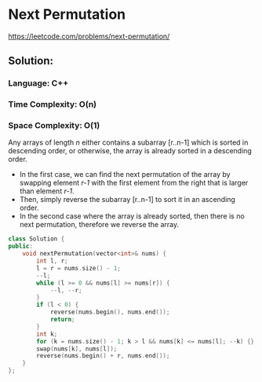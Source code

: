 # Next Permutation
https://leetcode.com/problems/next-permutation/

## Solution: 
### Language: C++
### Time Complexity: O(n)
### Space Complexity: O(1)


Any arrays of length *n* either contains a subarray [r..n-1] which is sorted in descending order, or otherwise, the array is already sorted in a descending order.

* In the first case, we can find the next permutation of the array by swapping element *r-1* with the first element from the right that is larger than element *r-1*.
* Then, simply reverse the subarray [r..n-1] to sort it in an ascending order.
* In the second case where the array is already sorted, then there is no next permutation, therefore we reverse the array.


```c++
class Solution {
public:
    void nextPermutation(vector<int>& nums) {
        int l, r;
        l = r = nums.size() - 1;
        --l;
        while (l >= 0 && nums[l] >= nums[r]) {
            --l, --r;
        }
        if (l < 0) {
            reverse(nums.begin(), nums.end());
            return;
        }
        int k;
        for (k = nums.size() - 1; k > l && nums[k] <= nums[l]; --k) {}
        swap(nums[k], nums[l]);
        reverse(nums.begin() + r, nums.end());
    }
};
```

